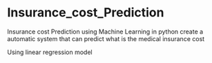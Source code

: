 # Insurance_cost_Prediction
Insurance cost Prediction using Machine Learning in python
create a automatic system that can predict what is the medical insurance cost

Using linear regression model 
